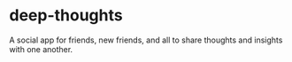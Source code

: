 # deep-thoughts
A social app for friends, new friends, and all to share thoughts and insights with one another.
